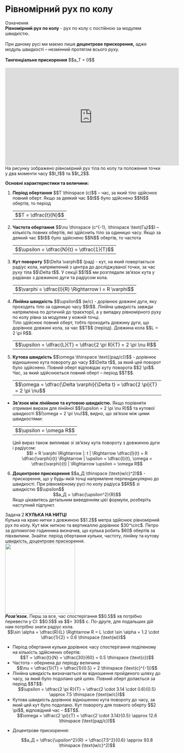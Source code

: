 #  Рiвномiрний рух по колу

<div class="eoz-wrap">
<span class="eoz">Означення</span>
<div class="eoz-text">
<b>Рiвномiрний рух по колу</b> - рух по колу с постiйною за модулем швидкiстю.
<br>
<br>
При даному русi ми маємо лише <b>доцентрове прискорення,</b> адже модуль швидкостi – незмiнний протягом всього руху.
<br>
<br>
<b>Тангенцiальне прискорення</b> $$a_T = 0$$
</div>
</div>

<br>
<div class="space"><div class="fluidMedia">
<iframe width="560" height="315" src="https://youtu.be/8VVSbvaZkn4" frameborder="0" allowfullscreen></iframe>
</div></div>

<div class="space">На рисунку зображено рiвномiрний рух тiла по колу та   положення точки у два моменти часу $$t_1$$ та $$t_2$$.</div>

<p class="p3"><div class="space"><b><span class="p1">Основнi характеристики та величини:</span></b></div></p>
<ol>
<li><div class="space"><b>Перiод обертання</b> $$T \thinspace (c)$$ – час, за який тiло здiйснює повний оберт. Якщо за деякий час $$t$$ було здiйснено $$N$$ обертiв, то перiод</div>
<div class="space"><div class="centered-table-wrapper">
<table class="centered-table">
<tr class="eq">
<td class="eq">
<p1>$$T = \dfrac{t}{N}$$</p1>
</td>
</tr>
</table></div></div></li>
<div class="space"><li><b>Частота обертання</b> $$\nu \thinspace (c^{-1}, \thinspace \text{Гц}$$) – кiлькiсть повних обертiв, якi здiйснить тiло за одиницю часу. Якщо за деякий час $$t$$ було здiйснено $$N$$ обертiв, то частота</div>
<div class="space"><div class="centered-table-wrapper">
<table class="centered-table">
<tr class="eq">
<td class="eq">
<p1>$$\upsilon = \dfrac{N}{t} = \dfrac{1}{T}$$</p1>
</td>
</tr>
</table></div></div></li>
<div class="space"><li><b>Кут повороту</b> $$\Delta \varphi$$ (рад) - кут, на який повертається радiус кола, напрямлений з центра до дослiджуваної точки, за час руху тiла $$\Delta t$$. У секцiї $$1$$ ми розглядали зв’язок кута у радiанах з довжиною дуги та радiусом кола.</div>

<div class="space"><div class="centered-table-wrapper">
<table class="centered-table">
<tr class="eq">
<td class="eq">
<p1>$$\varphi = \dfrac{l}{R} \Rightarrow l = R \varphi$$</p1>
</td>
</tr>
</table></div></div>
</li>
<div class="space"><li><b>Лiнiйна швидкiсть</b> $$\upsilon$$ (м/с) - дорiвнює довжинi дуги, яку проходить тiло за одиницю часу $$t$$. Лiнiйна швидкiсть завжди напрямлена по дотичнiй до траєкторiї, а у випадку рiвномiрного руху по колу рiвна за модулем у кожнiй точцi.
<br>
Тiло здiйснює повний оберт, тобто проходить довжину дуги, що дорiвнює довжинi кола, за час $$T$$ (перiод). Довжина кола $$L = 2 \pi R$$.</div>
<div class="space"><div class="centered-table-wrapper">
<table class="centered-table">
<tr class="eq">
<td class="eq">
<p1>$$\upsilon = \dfrac{L}{T} = \dfrac{2 \pi R}{T} = 2 \pi \nu R$$</p1>
</td>
</tr>
</table></div></div>
</li>
<div class="space"><li><b>Кутова швидкiсть</b> $$\omega \thinspace \text{(рад/с)}$$ - дорiвнює вiдношенню кута повороту до часу $$\Delta t$$, за який цей поворот було здiйснено. Повний оберт вiдповiдає куту поворота $$2 \pi$$. Час, за який здiйснюється повний оберт – перiод $$T$$.</div>
<div class="space"><div class="centered-table-wrapper">
<table class="centered-table">
<tr class="eq">
<td class="eq">
<p1>$$\omega = \dfrac{\Delta \varphi}{\Delta t} = \dfrac{2 \pi}{T} = 2 \pi \nu$$</p1>
</td>
</tr>
</table></div></div>
</li>
</ol>
<ul>
<div class="space"><b><li>Зв’язок мiж лiнiйною та кутовою швидкiстю.</b> Якщо порiвняти отриманi вирази для лiнiйної $$(\upsilon = 2 \pi \nu R)$$ та кутової швидкості $$(\omega = 2 \pi \nu)$$, видно, що зв’язок мiж цими швидкостями:</div>

<div class="space"><div class="centered-table-wrapper">
<table class="centered-table">
<tr class="eq">
<td class="eq">
<p1>$$\upsilon = \omega R$$</p1>
</td>
</tr>
</table></div></div>

<div class="space">Цей вираз також випливає зі зв’язку кута повороту з довжиною дуги i радiусом:</div>
<div class="space" align="center">$$l = R \varphi \Rightarrow |: t | \Rightarrow \dfrac{l}{t} = R \dfrac{\varphi}{t} \Rightarrow | \upsilon = \dfrac{l}{t}, \omega = \dfrac{\varphi}{t} | \Rightarrow \upsilon = \omega R$$</div></li>
</ul>
<ol start="6">
<div class="space"><li><b>Доцентрове прискорення</b> $$a_Д \thinspace (\text{м/c}^2)$$ - прискорення, що у будь-якiй точцi напрямлене перпендикулярно до швидкостi. При рiвномiрному русi по колу радiуса $$R$$ зi швидкiстю $$\upsilon$$</div>
<div class="space" align="center">$$a_Д = \dfrac{\upsilon^2}{R}$$</div>

<div class="space">Якщо цiкавитесь детальним виведенням цiєї формули, розберiть наступний пiдпункт.</div></li>
</ol>

<div class="task-wrap">
<span class="task">Задача 2</span> <b>КУЛЬКА НА НИТЦI</b>
<div class="task-text">
<div class="space">Кулька на краю нитки з довжиною $$1.2$$ метра здiйснює рiвномiрний рух по колу. Кут мiж ниткою та вертикаллю дорiвнює $30^\circ$. Петро за допомогою годинника визначив, що кулька робить $60$ обертiв за пiвхвилини. Знайти: перiод обертання кульки, частоту, лiнiйну та кутову швидкiсть, доцентрове прискорення.</div>

<div class="space"><img class="image" width="225"  src="https://rawgit.com/chudaol/ed-era-book-physics/master/images/chapter_3/13.png"></div>

<div class="space"><b><i>Розв’язок.</i></b> Перш за все, час спостерiгання $$0.5$$ хв потрiбно перевести у СI: $$0.5$$ хв $$= 30$$ с.
По-друге, для подальших дiй нам потрiбно знати радiус кола.</div>


<div class="space" align="center">$$\sin \alpha = \dfrac{R}{L} \Rightarrow R = L \cdot \sin \alpha = 1.2 \cdot \dfrac{1}{2} = 0.6 \thinspace (\text{м})$$</div>

<ul>
<li>
Перiод обертання кульки дорiвнює часу спостерiгання подiленому на кiлькiсть здiйснених обертiв:


<div align="center">$$T = \dfrac{t}{N} = \dfrac{30}{60} = 0.5 \thinspace (\text{c})$$</div>

</li>
<li>
Частота – обернена до перiоду величина


<div align="center">$$\nu = \dfrac{1}{T} = \dfrac{1}{0.5} = 2 \thinspace (\text{c}^{-1})$$</div>

</li>
<li>
Лiнiйна швидкiсть визначається як вiдношення пройденого шляху до часу, за який було подолано цей шлях. Повний оберт долається за перiод $$T$$:


<div align="center">$$\upsilon = \dfrac{2 \pi R}{T} = \dfrac{2 \cdot 3.14 \cdot 0.6}{0.5} \approx 7.5 \thinspace (\text{м/с})$$</div>

</li>
<li>
Кутова швидкiсть дорiвнює вiдношенню кута повороту до часу, за який цей кут було подолано. Кут повороту для повного оберту $$2 \pi$$, вiдповiдний час – $$T$$.


<div align="center">$$\omega = \dfrac{2 \pi}{T} = \dfrac{2 \cdot 3.14}{0.5} \approx 12.6 \thinspace (\text{рад/с})$$</div>

</li>
<li>

Доцентрове прискорення:
<div align="center">$$a_Д = \dfrac{\upsilon^2}{R} = \dfrac{7.5^2}{0.6} \approx 93.8 \thinspace (\text{м/с}^2)$$</div>
</li>
</ul>
</div>
</div>


